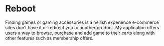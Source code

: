 # Reboot
Finding games or gaming accessories is a hellish experience e-commerce sites don’t have it or redirect you to another product. My application offers users a way to browse, purchase and add game to their carts along with other features such as membership offers. 
